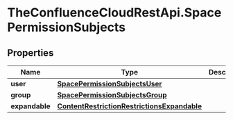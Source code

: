 # TheConfluenceCloudRestApi.SpacePermissionSubjects

## Properties
Name | Type | Description | Notes
------------ | ------------- | ------------- | -------------
**user** | [**SpacePermissionSubjectsUser**](SpacePermissionSubjectsUser.md) |  | [optional] 
**group** | [**SpacePermissionSubjectsGroup**](SpacePermissionSubjectsGroup.md) |  | [optional] 
**expandable** | [**ContentRestrictionRestrictionsExpandable**](ContentRestrictionRestrictionsExpandable.md) |  | 
